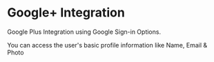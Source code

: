 # Google+ Integration

Google Plus Integration using Google Sign-in Options.

You can access the user's basic profile information like Name, Email & Photo
